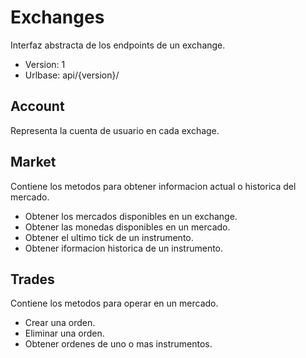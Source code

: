# Exchanges

Interfaz abstracta de los endpoints de un exchange.

* Version: 1
* Urlbase: api/{version}/

## Account

Representa la cuenta de usuario en cada exchage.

## Market

Contiene los metodos para obtener informacion actual o historica del mercado.

* Obtener los mercados disponibles en un exchange.
* Obtener las monedas disponibles en un mercado.
* Obtener el ultimo tick de un instrumento.
* Obtener iformacion historica de un instrumento.

## Trades

Contiene los metodos para operar en un mercado.

* Crear una orden.
* Eliminar una orden.
* Obtener ordenes de uno o mas instrumentos.

